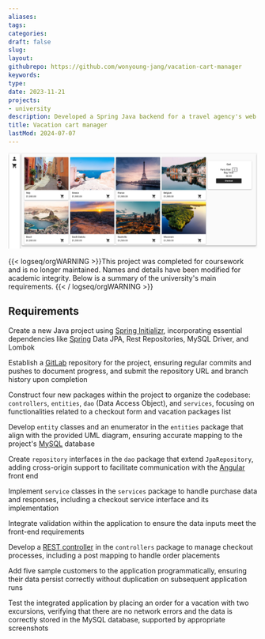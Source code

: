 ```yaml
---
aliases: 
tags:
categories:
draft: false
slug: 
layout: 
githubrepo: https://github.com/wonyoung-jang/vacation-cart-manager
keywords: 
type: 
date: 2023-11-21
projects:
- university
description: Developed a Spring Java backend for a travel agency's web app, interfacing with an existing Angular front end, updating legacy systems
title: Vacation cart manager
lastMod: 2024-07-07
---
```

![🖼 vacation-cart-manager.webp](/assets/vacation-cart-manager.webp)

{{< logseq/orgWARNING >}}This project was completed for coursework and is no longer maintained. Names and details have been modified for academic integrity. Below is a summary of the university's main requirements.
{{< / logseq/orgWARNING >}}

## Requirements

Create a new Java project using [Spring Initializr](https://start.spring.io/), incorporating essential dependencies like [Spring](https://spring.io/projects/spring-framework) Data JPA, Rest Repositories, MySQL Driver, and Lombok

Establish a [GitLab](https://gitlab.com/) repository for the project, ensuring regular commits and pushes to document progress, and submit the repository URL and branch history upon completion

Construct four new packages within the project to organize the codebase: `controllers`, `entities`, `dao` (Data Access Object), and `services`, focusing on functionalities related to a checkout form and vacation packages list

Develop `entity` classes and an enumerator in the `entities` package that align with the provided UML diagram, ensuring accurate mapping to the project's [MySQL](https://www.mysql.com/) database

Create `repository` interfaces in the `dao` package that extend `JpaRepository`, adding cross-origin support to facilitate communication with the [Angular](https://angular.io/) front end

Implement `service` classes in the `services` package to handle purchase data and responses, including a checkout service interface and its implementation

Integrate validation within the application to ensure the data inputs meet the front-end requirements

Develop a [REST controller](https://github.com/spring-guides/tut-rest) in the `controllers` package to manage checkout processes, including a post mapping to handle order placements

Add five sample customers to the application programmatically, ensuring their data persist correctly without duplication on subsequent application runs

Test the integrated application by placing an order for a vacation with two excursions, verifying that there are no network errors and the data is correctly stored in the MySQL database, supported by appropriate screenshots
